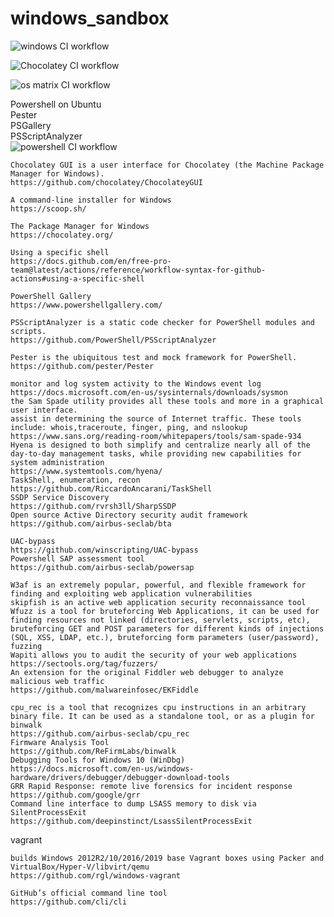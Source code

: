 # windows_sandbox

![windows CI workflow](https://github.com/githubfoam/windows_sandbox/workflows/windows%20CI%20workflow/badge.svg)  

![Chocolatey CI workflow](https://github.com/githubfoam/windows_sandbox/workflows/Chocolatey%20CI%20workflow/badge.svg)  

![os matrix CI workflow](https://github.com/githubfoam/windows_sandbox/workflows/os%20matrix%20CI%20workflow/badge.svg?branch=master)  

Powershell on Ubuntu  
Pester  
PSGallery  
PSScriptAnalyzer  
![powershell CI workflow](https://github.com/githubfoam/windows_sandbox/workflows/powershell%20CI%20workflow/badge.svg?branch=master)  

~~~
Chocolatey GUI is a user interface for Chocolatey (the Machine Package Manager for Windows).
https://github.com/chocolatey/ChocolateyGUI

A command-line installer for Windows
https://scoop.sh/

The Package Manager for Windows
https://chocolatey.org/  

Using a specific shell
https://docs.github.com/en/free-pro-team@latest/actions/reference/workflow-syntax-for-github-actions#using-a-specific-shell

PowerShell Gallery
https://www.powershellgallery.com/
~~~
~~~
PSScriptAnalyzer is a static code checker for PowerShell modules and scripts. 
https://github.com/PowerShell/PSScriptAnalyzer

Pester is the ubiquitous test and mock framework for PowerShell. 
https://github.com/pester/Pester
~~~

~~~
monitor and log system activity to the Windows event log
https://docs.microsoft.com/en-us/sysinternals/downloads/sysmon
the Sam Spade utility provides all these tools and more in a graphical user interface.
assist in determining the source of Internet traffic. These tools include: whois,traceroute, finger, ping, and nslookup
https://www.sans.org/reading-room/whitepapers/tools/sam-spade-934
Hyena is designed to both simplify and centralize nearly all of the day-to-day management tasks, while providing new capabilities for system administration
https://www.systemtools.com/hyena/
TaskShell, enumeration, recon
https://github.com/RiccardoAncarani/TaskShell
SSDP Service Discovery
https://github.com/rvrsh3ll/SharpSSDP
Open source Active Directory security audit framework
https://github.com/airbus-seclab/bta
~~~
~~~
UAC-bypass
https://github.com/winscripting/UAC-bypass
Powershell SAP assessment tool
https://github.com/airbus-seclab/powersap
~~~
~~~
W3af is an extremely popular, powerful, and flexible framework for finding and exploiting web application vulnerabilities
skipfish is an active web application security reconnaissance tool
Wfuzz is a tool for bruteforcing Web Applications, it can be used for finding resources not linked (directories, servlets, scripts, etc), bruteforcing GET and POST parameters for different kinds of injections (SQL, XSS, LDAP, etc.), bruteforcing form parameters (user/password), fuzzing
Wapiti allows you to audit the security of your web applications
https://sectools.org/tag/fuzzers/
An extension for the original Fiddler web debugger to analyze malicious web traffic
https://github.com/malwareinfosec/EKFiddle
~~~
~~~
cpu_rec is a tool that recognizes cpu instructions in an arbitrary binary file. It can be used as a standalone tool, or as a plugin for binwalk
https://github.com/airbus-seclab/cpu_rec
Firmware Analysis Tool 
https://github.com/ReFirmLabs/binwalk
Debugging Tools for Windows 10 (WinDbg)
https://docs.microsoft.com/en-us/windows-hardware/drivers/debugger/debugger-download-tools  
GRR Rapid Response: remote live forensics for incident response
https://github.com/google/grr
Command line interface to dump LSASS memory to disk via SilentProcessExit 
https://github.com/deepinstinct/LsassSilentProcessExit
~~~
vagrant
~~~
builds Windows 2012R2/10/2016/2019 base Vagrant boxes using Packer and VirtualBox/Hyper-V/libvirt/qemu
https://github.com/rgl/windows-vagrant
~~~

~~~
GitHub’s official command line tool
https://github.com/cli/cli
~~~